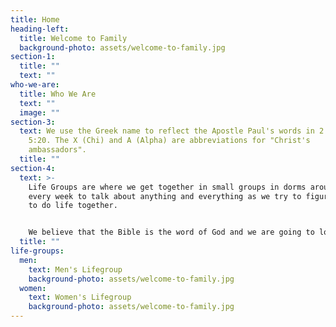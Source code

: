 ```yaml
---
title: Home
heading-left:
  title: Welcome to Family
  background-photo: assets/welcome-to-family.jpg
section-1:
  title: ""
  text: ""
who-we-are:
  title: Who We Are
  text: ""
  image: ""
section-3:
  text: We use the Greek name to reflect the Apostle Paul's words in 2 Corinthians
    5:20. The X (Chi) and A (Alpha) are abbreviations for "Christ's
    ambassadors".
  title: ""
section-4:
  text: >-
    Life Groups are where we get together in small groups in dorms around campus
    every week to talk about anything and everything as we try to figure out how
    to do life together.


    We believe that the Bible is the word of God and we are going to look at it to see how it applies to our lives. We encourage and invite questions as we figure it out together.
  title: ""
life-groups:
  men:
    text: Men's Lifegroup
    background-photo: assets/welcome-to-family.jpg
  women:
    text: Women's Lifegroup
    background-photo: assets/welcome-to-family.jpg
---
```

